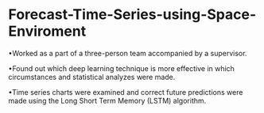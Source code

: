 # Forecast-Time-Series-using-Space-Enviroment

•Worked as a part of a three-person team accompanied by a supervisor. 

•Found out which deep learning technique is more effective in which circumstances and statistical analyzes were made. 

•Time series charts were examined and correct future predictions were made using the Long Short Term Memory (LSTM) algorithm.
